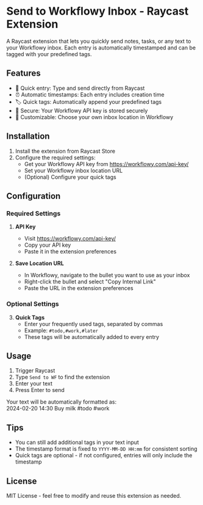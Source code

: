 # Send to Workflowy Inbox - Raycast Extension

A Raycast extension that lets you quickly send notes, tasks, or any text to your Workflowy inbox. Each entry is automatically timestamped and can be tagged with your predefined tags.

## Features

- 🚀 Quick entry: Type and send directly from Raycast
- ⏰ Automatic timestamps: Each entry includes creation time
- 🏷️ Quick tags: Automatically append your predefined tags
- 🔑 Secure: Your Workflowy API key is stored securely
- 🎯 Customizable: Choose your own inbox location in Workflowy

## Installation

1. Install the extension from Raycast Store
2. Configure the required settings:
   - Get your Workflowy API key from https://workflowy.com/api-key/
   - Set your Workflowy inbox location URL
   - (Optional) Configure your quick tags

## Configuration

### Required Settings

1. **API Key**
   - Visit https://workflowy.com/api-key/
   - Copy your API key
   - Paste it in the extension preferences

2. **Save Location URL**
   - In Workflowy, navigate to the bullet you want to use as your inbox
   - Right-click the bullet and select "Copy Internal Link"
   - Paste the URL in the extension preferences

### Optional Settings

3. **Quick Tags**
   - Enter your frequently used tags, separated by commas
   - Example: `#todo,#work,#later`
   - These tags will be automatically added to every entry

## Usage

1. Trigger Raycast
2. Type `Send to WF` to find the extension
3. Enter your text
4. Press Enter to send

Your text will be automatically formatted as:  
2024-02-20 14:30 Buy milk #todo #work

## Tips

- You can still add additional tags in your text input
- The timestamp format is fixed to `YYYY-MM-DD HH:mm` for consistent sorting
- Quick tags are optional - if not configured, entries will only include the timestamp

## License

MIT License - feel free to modify and reuse this extension as needed.

